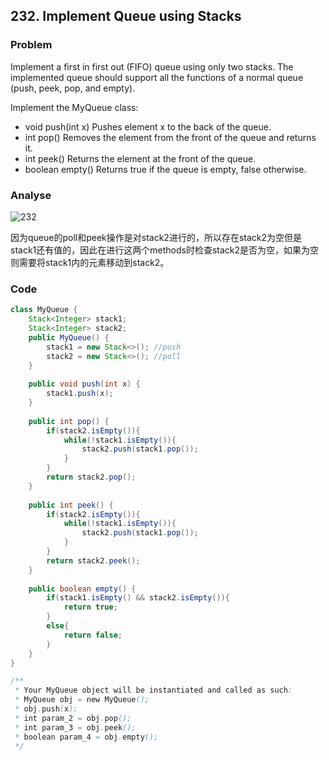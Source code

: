## 232. Implement Queue using Stacks

### Problem
Implement a first in first out (FIFO) queue using only two stacks. The implemented queue should support all the functions of a normal queue (push, peek, pop, and empty).

Implement the MyQueue class:

- void push(int x) Pushes element x to the back of the queue.
- int pop() Removes the element from the front of the queue and returns it.
- int peek() Returns the element at the front of the queue.
- boolean empty() Returns true if the queue is empty, false otherwise.

### Analyse

![232](https://github.com/liu2su/leetcode/assets/96462566/b6025981-facd-4aae-a51a-0522f70e7c18)

因为queue的poll和peek操作是对stack2进行的，所以存在stack2为空但是stack1还有值的，因此在进行这两个methods时检查stack2是否为空，如果为空则需要将stack1内的元素移动到stack2。


### Code
```java
class MyQueue {
    Stack<Integer> stack1;
    Stack<Integer> stack2;
    public MyQueue() {
        stack1 = new Stack<>(); //push
        stack2 = new Stack<>(); //poll
    }
    
    public void push(int x) {
        stack1.push(x);
    }
    
    public int pop() {
        if(stack2.isEmpty()){
            while(!stack1.isEmpty()){
                stack2.push(stack1.pop());
            }
        }
        return stack2.pop();
    }
    
    public int peek() {
        if(stack2.isEmpty()){
            while(!stack1.isEmpty()){
                stack2.push(stack1.pop());
            }
        }
        return stack2.peek();
    }
    
    public boolean empty() {
        if(stack1.isEmpty() && stack2.isEmpty()){
            return true;
        }
        else{
            return false;
        }
    }
}

/**
 * Your MyQueue object will be instantiated and called as such:
 * MyQueue obj = new MyQueue();
 * obj.push(x);
 * int param_2 = obj.pop();
 * int param_3 = obj.peek();
 * boolean param_4 = obj.empty();
 */
```
